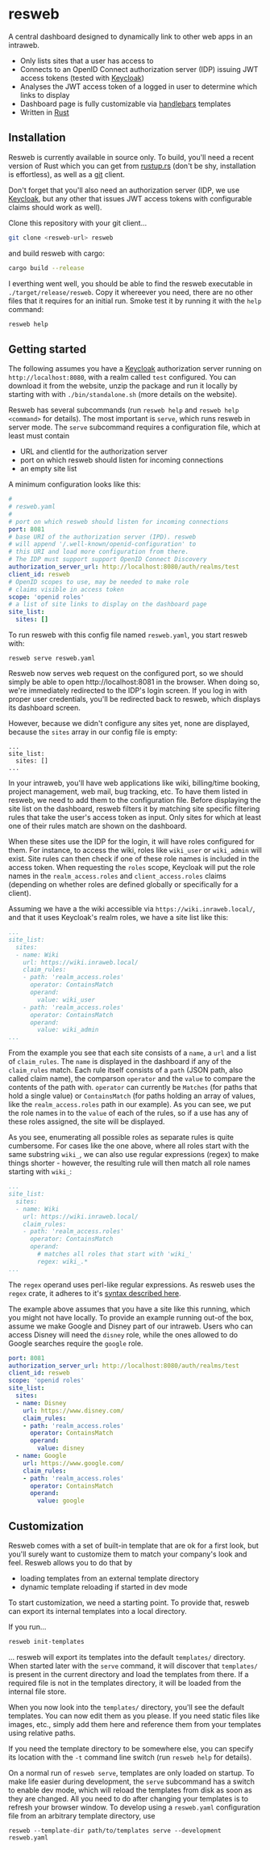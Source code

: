  # resweb #
 
 A central dashboard designed to dynamically link to other web apps in an intraweb.
 
 * Only lists sites that a user has access to
 * Connects to an OpenID Connect authorization server (IDP) issuing JWT access tokens (tested with [Keycloak](https://www.keycloak.org/))
 * Analyses the JWT access token of a logged in user to determine which links to display
 * Dashboard page is fully customizable via  [handlebars](http://handlebarsjs.com/) templates
 * Written in [Rust](https://rust-lang.org)
  


## Installation ##

Resweb is currently available in source only. To build, you'll need a recent version of Rust which you can get from [rustup.rs](https://rustup.rs/) (don't be shy, installation is effortless), as well as a [git](https://git-scm.com/) client.

Don't forget that you'll also need an authorization server (IDP, we use [Keycloak](https://www.keycloak.org/), but any other that issues JWT access tokens with configurable claims should work as well).

Clone this repository with your git client...

```sh
git clone <resweb-url> resweb
```

and build resweb with cargo:

```sh
cargo build --release
```

I everthing went well, you should be able to find the resweb executable in `./target/release/resweb`. Copy it whereever you need, there are no other files that it requires for an initial run. Smoke test it by running it with the `help` command:

```sh
resweb help
```

 ## Getting started ##
 
 The following assumes you have a [Keycloak](https://www.keycloak.org/) authorization server running on `http://localhost:8080`, with a realm called `test` configured. You can download it from the website, unzip the package and run it locally by starting with with `./bin/standalone.sh` (more details on the website).

 Resweb has several subcommands (run `resweb help` and `resweb help <command>` for details). The most important is `serve`, which runs resweb in server mode. The `serve` subcommand requires a configuration file, which at least must contain
 * URL and clientId for the authorization server
 * port on which resweb should listen for incoming connections
 * an empty site list

A minimum configuration looks like this:
```yaml
#
# resweb.yaml
#
# port on which resweb should listen for incoming connections
port: 8081
# base URI of the authorization server (IPD). resweb  
# will append '/.well-known/openid-configuration' to 
# this URI and load more configuration from there. 
# The IDP must support support OpenID Connect Discovery
authorization_server_url: http://localhost:8080/auth/realms/test
client_id: resweb
# OpenID scopes to use, may be needed to make role 
# claims visible in access token
scope: 'openid roles'
# a list of site links to display on the dashboard page
site_list:
  sites: []
```

To run resweb with this config file named `resweb.yaml`, you start resweb with:
```
resweb serve resweb.yaml
```

Resweb now serves web request on the configured port, so we should simply be able to open http://localhost:8081 in the browser.
When doing so, we're immediately redirected to the IDP's login screen. If you log in with proper user credentials, you'll be redirected back to resweb, which displays its dashboard screen. 

However, because we didn't configure any sites yet, none are displayed, because the `sites` array in our config file is empty:

```
...
site_list:
  sites: []
...
```
In your intraweb, you'll have web applications like wiki, billing/time booking, project management, web mail, bug tracking, etc. To have them listed in resweb, we need to add them to the configuration file. Before displaying the site list on the dashboard, resweb filters it by matching site specific filtering rules that take the user's access token as input. Only sites for which at least one of their rules match are shown on the dashboard.

When these sites use the IDP for the login, it will have roles configured for them. For instance, to access the wiki, roles like `wiki_user` or `wiki_admin` will exist. Site rules can then check if one of these role names is included in the access token. When requesting the `roles` scope, Keycloak will put the role names in the `realm_access.roles` and `client_access.roles` claims (depending on whether roles are defined globally or specifically for a client).

Assuming we have a the wiki accessible via `https://wiki.inraweb.local/`, and that it uses Keycloak's realm roles, we have a site list like this:

```yaml
...
site_list:
  sites:
  - name: Wiki
    url: https://wiki.inraweb.local/
    claim_rules:
    - path: 'realm_access.roles'
      operator: ContainsMatch
      operand:
        value: wiki_user
    - path: 'realm_access.roles'
      operator: ContainsMatch
      operand:
        value: wiki_admin
...
```

From the example you see that each site consists of a `name`, a `url` and a list of `claim_rules`. The `name` is displayed in the dashboard if any of the `claim_rules` match. 
Each rule itself consists of a `path` (JSON path, also called claim name), the comparson `operator` and the `value` to compare the contents of the path with. `operator` can currently be `Matches` (for paths that hold a single value) or `ContainsMatch` (for paths holding an array of values, like the `realm_access.roles` path in our example). As you can see, we put the role names in to the `value` of each of the rules, so if a use has any of these roles assigned, the site will be displayed.

As you see, enumerating all possible roles as separate rules is quite cumbersome. For cases like the one above, where all roles start with the same substring `wiki_`, we can also use regular expressions (regex) to make things shorter - however, the resulting rule will then match all role names starting with `wiki_`:
```yaml
...
site_list:
  sites:
  - name: Wiki
    url: https://wiki.inraweb.local/
    claim_rules:
    - path: 'realm_access.roles'
      operator: ContainsMatch
      operand:
        # matches all roles that start with 'wiki_'
        regex: wiki_.*
...
```

The `regex` operand uses perl-like regular expressions. As resweb uses the `regex` crate, it adheres to it's [syntax described here](https://docs.rs/regex/1.5/regex/#syntax).

The example above assumes that you have a site like this running, which you might not have locally. To provide an example running out-of the box, assume we make Google and Disney part of our intraweb. Users who can access Disney will need the `disney` role, while the ones allowed to do Google searches require the `google` role.

```yaml
port: 8081
authorization_server_url: http://localhost:8080/auth/realms/test
client_id: resweb
scope: 'openid roles'
site_list:
  sites:
  - name: Disney
    url: https://www.disney.com/
    claim_rules:
    - path: 'realm_access.roles'
      operator: ContainsMatch
      operand:
        value: disney
  - name: Google
    url: https://www.google.com/
    claim_rules:
    - path: 'realm_access.roles'
      operator: ContainsMatch
      operand:
        value: google
```

## Customization ##

Resweb comes with a set of built-in template that are ok for a first look, but you'll surely want to customize them to match your company's look and feel. Resweb allows you to do that by
* loading templates from an external template directory
* dynamic template reloading if started in dev mode

To start customization, we need a starting point. To provide that, resweb can export its internal templates into a local directory. 

If you run...
```sh
resweb init-templates
```
... resweb will export its templates into the default `templates/` directory. When started later with the `serve` command, it will discover that `templates/` is present in the current directory and load the templates from there. If a required file is not in the templates directory, it will be loaded from the internal file store.

When you now look into the `templates/` directory, you'll see the default templates. You can now edit them as you please. If you need static files like images, etc., simply add them here and reference them from your templates using relative paths.

If you need the template directory to be somewhere else, you can specify its location with the `-t` command line switch (run `resweb help` for details).

On a normal run of `resweb serve`, templates are only loaded on startup. To make life easier during development, the `serve` subcommand has a switch to enable dev mode, which will reload the templates from disk as soon as they are changed. All you need to do after changing your templates is to refresh your browser window. To develop using a `resweb.yaml` configuration file from an arbitrary template directory, use

```
resweb --template-dir path/to/templates serve --development resweb.yaml
```
